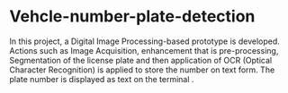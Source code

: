 # Vehcle-number-plate-detection
In this project, a Digital Image Processing-based prototype is developed. Actions such as Image Acquisition, enhancement that is pre-processing, Segmentation of the license plate and then application of OCR (Optical Character Recognition) is applied to store the number on text form. The plate number is displayed as text on the terminal .
